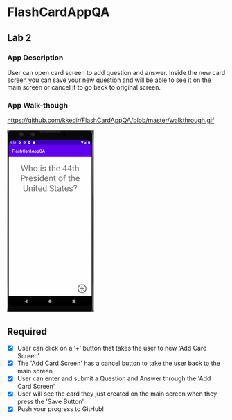 # FlashCardAppQA
## Lab 2

### App Description
User can open card screen to add question and answer. Inside the new card screen you can save your new question and will be able to see it on the main screen or cancel it to go back to original screen. 

### App Walk-though
https://github.com/kkedir/FlashCardAppQA/blob/master/walkthrough.gif

<img src="https://github.com/kkedir/FlashCardAppQA/blob/master/walkthrough.gif" width=200><br>


## Required
- [x] User can click on a ‘+’ button that takes the user to new ‘Add Card Screen’
- [x] The 'Add Card Screen' has a cancel button to take the user back to the main screen
- [x] User can enter and submit a Question and Answer through the 'Add Card Screen'
- [x] User will see the card they just created on the main screen when they press the 'Save Button'
- [x] Push your progress to GitHub!
